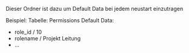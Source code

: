 Dieser Ordner ist dazu um Default Data bei jedem neustart einzutragen

Beispiel:
Tabelle: Permissions
Default Data:

-   role_id / 10
-   rolename / Projekt Leitung
-   ...
